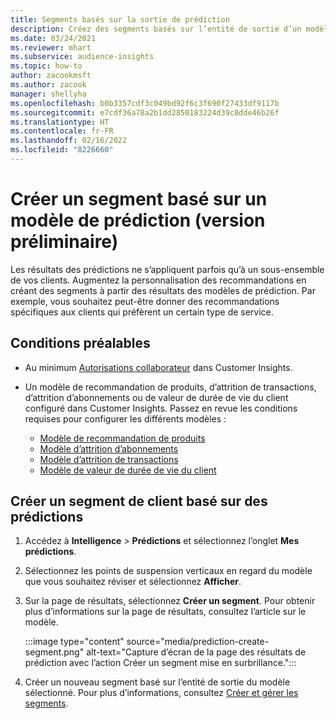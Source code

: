 ```yaml
---
title: Segments basés sur la sortie de prédiction
description: Créez des segments basés sur l’entité de sortie d’un modèle de prédiction.
ms.date: 03/24/2021
ms.reviewer: mhart
ms.subservice: audience-insights
ms.topic: how-to
author: zacookmsft
ms.author: zacook
manager: shellyha
ms.openlocfilehash: b0b3357cdf3c049bd92f6c3f690f27433df9117b
ms.sourcegitcommit: e7cdf36a78a2b1dd2850183224d39c8dde46b26f
ms.translationtype: HT
ms.contentlocale: fr-FR
ms.lasthandoff: 02/16/2022
ms.locfileid: "8226660"
---
```

# <a name="create-a-segment-based-on-a-prediction-model-preview"></a>Créer un segment basé sur un modèle de prédiction (version préliminaire)

Les résultats des prédictions ne s’appliquent parfois qu’à un sous-ensemble de vos clients. Augmentez la personnalisation des recommandations en créant des segments à partir des résultats des modèles de prédiction. Par exemple, vous souhaitez peut-être donner des recommandations spécifiques aux clients qui préfèrent un certain type de service. 

## <a name="prerequisites"></a>Conditions préalables

- Au minimum [Autorisations collaborateur](permissions.md) dans Customer Insights.

- Un modèle de recommandation de produits, d’attrition de transactions, d’attrition d’abonnements ou de valeur de durée de vie du client configuré dans Customer Insights. Passez en revue les conditions requises pour configurer les différents modèles :

  - [Modèle de recommandation de produits](predict-product-recommendation.md)
  - [Modèle d’attrition d’abonnements](predict-subscription-churn.md)
  - [Modèle d’attrition de transactions](predict-transactional-churn.md)
  - [Modèle de valeur de durée de vie du client](predict-customer-lifetime-value.md)

## <a name="create-a-customer-segment-based-on-predictions"></a>Créer un segment de client basé sur des prédictions

1. Accédez à **Intelligence** > **Prédictions** et sélectionnez l’onglet **Mes prédictions**.

1. Sélectionnez les points de suspension verticaux en regard du modèle que vous souhaitez réviser et sélectionnez **Afficher**.

1. Sur la page de résultats, sélectionnez **Créer un segment**. Pour obtenir plus d’informations sur la page de résultats, consultez l’article sur le modèle.

   :::image type="content" source="media/prediction-create-segment.png" alt-text="Capture d’écran de la page des résultats de prédiction avec l’action Créer un segment mise en surbrillance.":::

1. Créer un nouveau segment basé sur l’entité de sortie du modèle sélectionné. Pour plus d’informations, consultez [Créer et gérer les segments](segments.md).